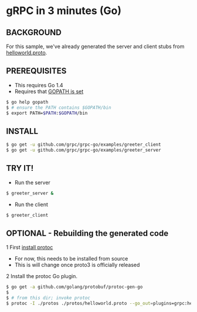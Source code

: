 gRPC in 3 minutes (Go)
======================

BACKGROUND
-------------
For this sample, we've already generated the server and client stubs from [helloworld.proto](examples/protos/helloworld.proto). 

PREREQUISITES
-------------

- This requires Go 1.4
- Requires that [GOPATH is set](https://golang.org/doc/code.html#GOPATH)
```sh
$ go help gopath
$ # ensure the PATH contains $GOPATH/bin
$ export PATH=$PATH:$GOPATH/bin
```

INSTALL
-------

```sh
$ go get -u github.com/grpc/grpc-go/examples/greeter_client
$ go get -u github.com/grpc/grpc-go/examples/greeter_server
```

TRY IT!
-------

- Run the server
```sh
$ greeter_server &
```

- Run the client
```sh
$ greeter_client
```

OPTIONAL - Rebuilding the generated code
----------------------------------------

1 First [install protoc](https://github.com/google/protobuf/blob/master/INSTALL.txt)
  - For now, this needs to be installed from source
  - This is will change once proto3 is officially released

2 Install the protoc Go plugin.
```sh
$ go get -a github.com/golang/protobuf/protoc-gen-go
$
$ # from this dir; invoke protoc
$ protoc -I ./protos ./protos/helloworld.proto --go_out=plugins=grpc:helloworld
```
